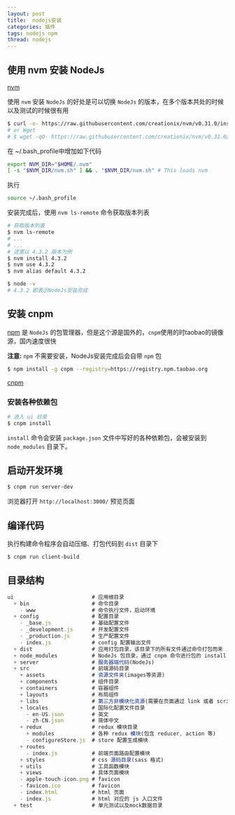 ```yaml
---
layout: post
title:  nodejs安装
categories: 插件
tags: nodejs npm
thread: nodejs
---
```


## 使用 nvm 安装 NodeJs

[nvm](https://github.com/creationix/nvm)

使用 `nvm` 安装 `NodeJs` 的好处是可以切换 `NodeJs` 的版本，在多个版本共处的时候以及测试的时候很有用

```bash
$ curl -o- https://raw.githubusercontent.com/creationix/nvm/v0.31.0/install.sh | bash
# or Wget
# $ wget -qO- https://raw.githubusercontent.com/creationix/nvm/v0.31.0/install.sh | bash
```
在 ~/.bash_profile中增加如下代码
```bash
export NVM_DIR="$HOME/.nvm"
[ -s "$NVM_DIR/nvm.sh" ] && . "$NVM_DIR/nvm.sh" # This loads nvm
```
执行
```bash
source ~/.bash_profile
```

安装完成后，使用 `nvm ls-remote` 命令获取版本列表

```bash
# 获取版本列表
$ nvm ls-remote
# ...
# ...
# 这里以 4.3.2 版本为例
$ nvm install 4.3.2
$ nvm use 4.3.2
$ nvm alias default 4.3.2

$ node -v
# 4.3.2 即表示NodeJs安装完成
```

## 安装 cnpm

[npm](https://www.npmjs.com/) 是 `NodeJs` 的包管理器，但是这个源是国外的，`cnpm`使用的时taobao的镜像源，国内速度很快

**注意:** `npm` 不需要安装，NodeJs安装完成后会自带 `npm` 包

```bash
$ npm install -g cnpm --registry=https://registry.npm.taobao.org
```

[cnpm](http://npm.taobao.org/)

### 安装各种依赖包

```bash
# 进入 ui 目录
$ cnpm install
```

`install` 命令会安装 `package.json` 文件中写好的各种依赖包，会被安装到 `node_modules` 目录下。

## 启动开发环境

```bash
$ cnpm run server-dev
```

浏览器打开 `http://localhost:3000/` 预览页面

## 编译代码

执行构建命令程序会自动压缩、打包代码到 `dist` 目录下

```bash
$ cnpm run client-build
```

## 目录结构

```javascript
ui                         # 应用根目录
  + bin                    # 命令目录
    - www                  # 命令执行文件，启动环境
  + config                 # 配置目录
    - _base.js             # 基础配置文件
    - _development.js      # 开发配置文件
    - _production.js       # 生产配置文件
    - index.js             # config 配置输出文件
  + dist                   # 应用打包目录，该目录下的所有文件通过命令打包而来
  + node_modules           # NodeJs 包目录，通过 cnpm 命令进行包的 install remove 等操作(--save, --save-dev 参数会在包安装与删除时同步更新 package.json 文件相关字段)
  + server                 # 服务器端代码(NodeJs)
  + src                    # 前端源码目录
    + assets               # 资源文件夹(images等资源)
    + components           # 组件目录
    + containers           # 容器组件
    + layouts              # 布局组件
    + libs                 # 第三方非模块化资源(需要在页面通过 link 或者 script 标签加载)
    + locales              # 国际化配置文件目录
      - en-US.json         # 英文
      - zh-CN.json         # 简体中文
    + redux                # redux 模块目录
      + modules            # 各种 redux 模块(包含 reducer, action 等)
      - configureStore.js  # store 配置生成模块
    + routes
      - index.js           # 前端页面路由配置模块
    + styles               # css 源码目录(sass 格式)
    + utils                # 工具函数模块
    + views                # 具体页面模块
    - apple-touch-icon.png # favicon
    - favicon.ico          # favicon
    - index.html           # html 页面
    - index.js             # html 对应的 js 入口文件
  + test                   # 单元测试以及mock数据目录
```
